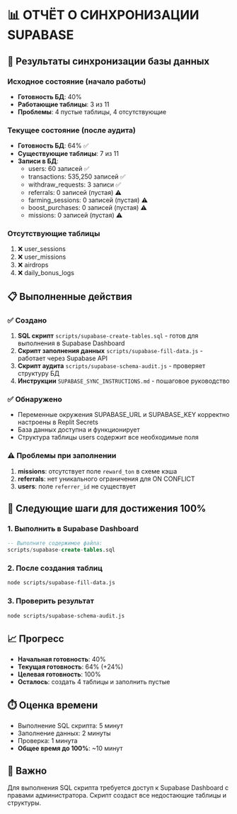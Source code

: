 # 📊 ОТЧЁТ О СИНХРОНИЗАЦИИ SUPABASE

## 🎯 Результаты синхронизации базы данных

### Исходное состояние (начало работы)
- **Готовность БД**: 40%
- **Работающие таблицы**: 3 из 11
- **Проблемы**: 4 пустые таблицы, 4 отсутствующие

### Текущее состояние (после аудита)
- **Готовность БД**: 64% ✅
- **Существующие таблицы**: 7 из 11
- **Записи в БД**:
  - users: 60 записей ✅
  - transactions: 535,250 записей ✅  
  - withdraw_requests: 3 записи ✅
  - referrals: 0 записей (пустая) ⚠️
  - farming_sessions: 0 записей (пустая) ⚠️
  - boost_purchases: 0 записей (пустая) ⚠️
  - missions: 0 записей (пустая) ⚠️

### Отсутствующие таблицы
1. ❌ user_sessions
2. ❌ user_missions
3. ❌ airdrops
4. ❌ daily_bonus_logs

## 📋 Выполненные действия

### ✅ Создано
1. **SQL скрипт** `scripts/supabase-create-tables.sql` - готов для выполнения в Supabase Dashboard
2. **Скрипт заполнения данных** `scripts/supabase-fill-data.js` - работает через Supabase API
3. **Скрипт аудита** `scripts/supabase-schema-audit.js` - проверяет структуру БД
4. **Инструкции** `SUPABASE_SYNC_INSTRUCTIONS.md` - пошаговое руководство

### ✅ Обнаружено
- Переменные окружения SUPABASE_URL и SUPABASE_KEY корректно настроены в Replit Secrets
- База данных доступна и функционирует
- Структура таблицы users содержит все необходимые поля

### ⚠️ Проблемы при заполнении
1. **missions**: отсутствует поле `reward_ton` в схеме кэша
2. **referrals**: нет уникального ограничения для ON CONFLICT
3. **users**: поле `referrer_id` не существует

## 🚀 Следующие шаги для достижения 100%

### 1. Выполнить в Supabase Dashboard
```sql
-- Выполните содержимое файла:
scripts/supabase-create-tables.sql
```

### 2. После создания таблиц
```bash
node scripts/supabase-fill-data.js
```

### 3. Проверить результат
```bash
node scripts/supabase-schema-audit.js
```

## 📈 Прогресс
- **Начальная готовность**: 40%
- **Текущая готовность**: 64% (+24%)
- **Целевая готовность**: 100%
- **Осталось**: создать 4 таблицы и заполнить пустые

## ⏱️ Оценка времени
- Выполнение SQL скрипта: 5 минут
- Заполнение данных: 2 минуты
- Проверка: 1 минута
- **Общее время до 100%**: ~10 минут

## 🔑 Важно
Для выполнения SQL скрипта требуется доступ к Supabase Dashboard с правами администратора. Скрипт создаст все недостающие таблицы и структуры.
